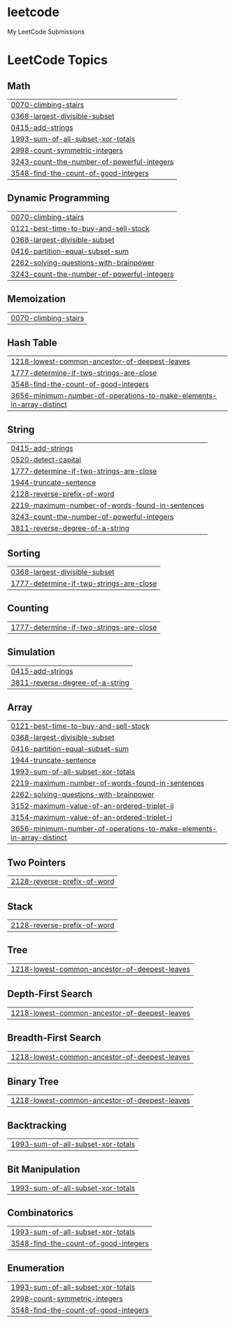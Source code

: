 # leetcode
My LeetCode Submissions

<!---LeetCode Topics Start-->
# LeetCode Topics
## Math
|  |
| ------- |
| [0070-climbing-stairs](https://github.com/theketan080/leetcode/tree/master/0070-climbing-stairs) |
| [0368-largest-divisible-subset](https://github.com/theketan080/leetcode/tree/master/0368-largest-divisible-subset) |
| [0415-add-strings](https://github.com/theketan080/leetcode/tree/master/0415-add-strings) |
| [1993-sum-of-all-subset-xor-totals](https://github.com/theketan080/leetcode/tree/master/1993-sum-of-all-subset-xor-totals) |
| [2998-count-symmetric-integers](https://github.com/theketan080/leetcode/tree/master/2998-count-symmetric-integers) |
| [3243-count-the-number-of-powerful-integers](https://github.com/theketan080/leetcode/tree/master/3243-count-the-number-of-powerful-integers) |
| [3548-find-the-count-of-good-integers](https://github.com/theketan080/leetcode/tree/master/3548-find-the-count-of-good-integers) |
## Dynamic Programming
|  |
| ------- |
| [0070-climbing-stairs](https://github.com/theketan080/leetcode/tree/master/0070-climbing-stairs) |
| [0121-best-time-to-buy-and-sell-stock](https://github.com/theketan080/leetcode/tree/master/0121-best-time-to-buy-and-sell-stock) |
| [0368-largest-divisible-subset](https://github.com/theketan080/leetcode/tree/master/0368-largest-divisible-subset) |
| [0416-partition-equal-subset-sum](https://github.com/theketan080/leetcode/tree/master/0416-partition-equal-subset-sum) |
| [2262-solving-questions-with-brainpower](https://github.com/theketan080/leetcode/tree/master/2262-solving-questions-with-brainpower) |
| [3243-count-the-number-of-powerful-integers](https://github.com/theketan080/leetcode/tree/master/3243-count-the-number-of-powerful-integers) |
## Memoization
|  |
| ------- |
| [0070-climbing-stairs](https://github.com/theketan080/leetcode/tree/master/0070-climbing-stairs) |
## Hash Table
|  |
| ------- |
| [1218-lowest-common-ancestor-of-deepest-leaves](https://github.com/theketan080/leetcode/tree/master/1218-lowest-common-ancestor-of-deepest-leaves) |
| [1777-determine-if-two-strings-are-close](https://github.com/theketan080/leetcode/tree/master/1777-determine-if-two-strings-are-close) |
| [3548-find-the-count-of-good-integers](https://github.com/theketan080/leetcode/tree/master/3548-find-the-count-of-good-integers) |
| [3656-minimum-number-of-operations-to-make-elements-in-array-distinct](https://github.com/theketan080/leetcode/tree/master/3656-minimum-number-of-operations-to-make-elements-in-array-distinct) |
## String
|  |
| ------- |
| [0415-add-strings](https://github.com/theketan080/leetcode/tree/master/0415-add-strings) |
| [0520-detect-capital](https://github.com/theketan080/leetcode/tree/master/0520-detect-capital) |
| [1777-determine-if-two-strings-are-close](https://github.com/theketan080/leetcode/tree/master/1777-determine-if-two-strings-are-close) |
| [1944-truncate-sentence](https://github.com/theketan080/leetcode/tree/master/1944-truncate-sentence) |
| [2128-reverse-prefix-of-word](https://github.com/theketan080/leetcode/tree/master/2128-reverse-prefix-of-word) |
| [2219-maximum-number-of-words-found-in-sentences](https://github.com/theketan080/leetcode/tree/master/2219-maximum-number-of-words-found-in-sentences) |
| [3243-count-the-number-of-powerful-integers](https://github.com/theketan080/leetcode/tree/master/3243-count-the-number-of-powerful-integers) |
| [3811-reverse-degree-of-a-string](https://github.com/theketan080/leetcode/tree/master/3811-reverse-degree-of-a-string) |
## Sorting
|  |
| ------- |
| [0368-largest-divisible-subset](https://github.com/theketan080/leetcode/tree/master/0368-largest-divisible-subset) |
| [1777-determine-if-two-strings-are-close](https://github.com/theketan080/leetcode/tree/master/1777-determine-if-two-strings-are-close) |
## Counting
|  |
| ------- |
| [1777-determine-if-two-strings-are-close](https://github.com/theketan080/leetcode/tree/master/1777-determine-if-two-strings-are-close) |
## Simulation
|  |
| ------- |
| [0415-add-strings](https://github.com/theketan080/leetcode/tree/master/0415-add-strings) |
| [3811-reverse-degree-of-a-string](https://github.com/theketan080/leetcode/tree/master/3811-reverse-degree-of-a-string) |
## Array
|  |
| ------- |
| [0121-best-time-to-buy-and-sell-stock](https://github.com/theketan080/leetcode/tree/master/0121-best-time-to-buy-and-sell-stock) |
| [0368-largest-divisible-subset](https://github.com/theketan080/leetcode/tree/master/0368-largest-divisible-subset) |
| [0416-partition-equal-subset-sum](https://github.com/theketan080/leetcode/tree/master/0416-partition-equal-subset-sum) |
| [1944-truncate-sentence](https://github.com/theketan080/leetcode/tree/master/1944-truncate-sentence) |
| [1993-sum-of-all-subset-xor-totals](https://github.com/theketan080/leetcode/tree/master/1993-sum-of-all-subset-xor-totals) |
| [2219-maximum-number-of-words-found-in-sentences](https://github.com/theketan080/leetcode/tree/master/2219-maximum-number-of-words-found-in-sentences) |
| [2262-solving-questions-with-brainpower](https://github.com/theketan080/leetcode/tree/master/2262-solving-questions-with-brainpower) |
| [3152-maximum-value-of-an-ordered-triplet-ii](https://github.com/theketan080/leetcode/tree/master/3152-maximum-value-of-an-ordered-triplet-ii) |
| [3154-maximum-value-of-an-ordered-triplet-i](https://github.com/theketan080/leetcode/tree/master/3154-maximum-value-of-an-ordered-triplet-i) |
| [3656-minimum-number-of-operations-to-make-elements-in-array-distinct](https://github.com/theketan080/leetcode/tree/master/3656-minimum-number-of-operations-to-make-elements-in-array-distinct) |
## Two Pointers
|  |
| ------- |
| [2128-reverse-prefix-of-word](https://github.com/theketan080/leetcode/tree/master/2128-reverse-prefix-of-word) |
## Stack
|  |
| ------- |
| [2128-reverse-prefix-of-word](https://github.com/theketan080/leetcode/tree/master/2128-reverse-prefix-of-word) |
## Tree
|  |
| ------- |
| [1218-lowest-common-ancestor-of-deepest-leaves](https://github.com/theketan080/leetcode/tree/master/1218-lowest-common-ancestor-of-deepest-leaves) |
## Depth-First Search
|  |
| ------- |
| [1218-lowest-common-ancestor-of-deepest-leaves](https://github.com/theketan080/leetcode/tree/master/1218-lowest-common-ancestor-of-deepest-leaves) |
## Breadth-First Search
|  |
| ------- |
| [1218-lowest-common-ancestor-of-deepest-leaves](https://github.com/theketan080/leetcode/tree/master/1218-lowest-common-ancestor-of-deepest-leaves) |
## Binary Tree
|  |
| ------- |
| [1218-lowest-common-ancestor-of-deepest-leaves](https://github.com/theketan080/leetcode/tree/master/1218-lowest-common-ancestor-of-deepest-leaves) |
## Backtracking
|  |
| ------- |
| [1993-sum-of-all-subset-xor-totals](https://github.com/theketan080/leetcode/tree/master/1993-sum-of-all-subset-xor-totals) |
## Bit Manipulation
|  |
| ------- |
| [1993-sum-of-all-subset-xor-totals](https://github.com/theketan080/leetcode/tree/master/1993-sum-of-all-subset-xor-totals) |
## Combinatorics
|  |
| ------- |
| [1993-sum-of-all-subset-xor-totals](https://github.com/theketan080/leetcode/tree/master/1993-sum-of-all-subset-xor-totals) |
| [3548-find-the-count-of-good-integers](https://github.com/theketan080/leetcode/tree/master/3548-find-the-count-of-good-integers) |
## Enumeration
|  |
| ------- |
| [1993-sum-of-all-subset-xor-totals](https://github.com/theketan080/leetcode/tree/master/1993-sum-of-all-subset-xor-totals) |
| [2998-count-symmetric-integers](https://github.com/theketan080/leetcode/tree/master/2998-count-symmetric-integers) |
| [3548-find-the-count-of-good-integers](https://github.com/theketan080/leetcode/tree/master/3548-find-the-count-of-good-integers) |
<!---LeetCode Topics End-->